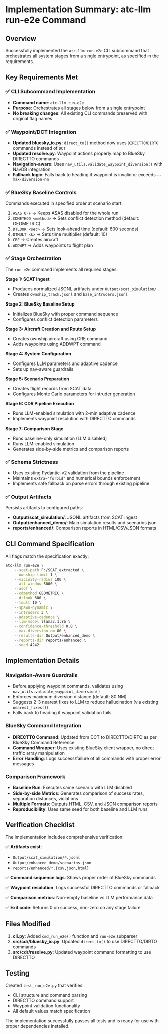# Implementation Summary: atc-llm run-e2e Command

## Overview
Successfully implemented the `atc-llm run-e2e` CLI subcommand that orchestrates all system stages from a single entrypoint, as specified in the requirements.

## Key Requirements Met

### ✅ CLI Subcommand Implementation
- **Command name**: `atc-llm run-e2e`
- **Purpose**: Orchestrates all stages below from a single entrypoint
- **No breaking changes**: All existing CLI commands preserved with original flag names

### ✅ Waypoint/DCT Integration
- **Updated bluesky_io.py**: `direct_to()` method now uses `DIRECTTO`/`DIRTO` commands instead of `DCT`
- **Updated resolve.py**: Waypoint actions properly map to BlueSky DIRECTTO commands
- **Navigation-aware**: Uses `nav_utils.validate_waypoint_diversion()` with NavDB integration
- **Fallback logic**: Falls back to heading if waypoint is invalid or exceeds `--max-diversion-nm`

### ✅ BlueSky Baseline Controls
Commands executed in specified order at scenario start:
1. `ASAS OFF` → Keeps ASAS disabled for the whole run
2. `CDMETHOD <method>` → Sets conflict detection method (default: GEOMETRIC)
3. `DTLOOK <sec>` → Sets look-ahead time (default: 600 seconds)
4. `DTMULT <k>` → Sets time multiplier (default: 10)
5. `CRE` → Creates aircraft
6. `ADDWPT` → Adds waypoints to flight plan

### ✅ Stage Orchestration
The `run-e2e` command implements all required stages:

**Stage 1: SCAT Ingest**
- Produces normalized JSONL artifacts under `Output/scat_simulation/`
- Creates `ownship_track.jsonl` and `base_intruders.jsonl`

**Stage 2: BlueSky Baseline Setup**
- Initializes BlueSky with proper command sequence
- Configures conflict detection parameters

**Stage 3: Aircraft Creation and Route Setup**
- Creates ownship aircraft using CRE command
- Adds waypoints using ADDWPT command

**Stage 4: System Configuration**
- Configures LLM parameters and adaptive cadence
- Sets up nav-aware guardrails

**Stage 5: Scenario Preparation**
- Creates flight records from SCAT data
- Configures Monte Carlo parameters for intruder generation

**Stage 6: CDR Pipeline Execution**
- Runs LLM-enabled simulation with 2-min adaptive cadence
- Implements waypoint resolution with DIRECTTO commands

**Stage 7: Comparison Stage**
- Runs baseline-only simulation (LLM disabled)
- Runs LLM-enabled simulation
- Generates side-by-side metrics and comparison reports

### ✅ Schema Strictness
- Uses existing Pydantic-v2 validation from the pipeline
- Maintains `extra="forbid"` and numerical bounds enforcement
- Implements safe fallback on parse errors through existing pipeline

### ✅ Output Artifacts
Persists artifacts to configured paths:
- **Output/scat_simulation/**: JSONL artifacts from SCAT ingest
- **Output/enhanced_demo/**: Main simulation results and scenarios.json
- **reports/enhanced/**: Comparison reports in HTML/CSV/JSON formats

## CLI Command Specification

All flags match the specification exactly:

```bash
atc-llm run-e2e \
    --scat-path F:/SCAT_extracted \
    --ownship-limit 1 \
    --vicinity-radius 100 \
    --alt-window 5000 \
    --asof \
    --cdmethod GEOMETRIC \
    --dtlook 600 \
    --tmult 10 \
    --spawn-dynamic \
    --intruders 3 \
    --adaptive-cadence \
    --llm-model llama3.1:8b \
    --confidence-threshold 0.8 \
    --max-diversion-nm 80 \
    --results-dir Output/enhanced_demo \
    --reports-dir reports/enhanced \
    --seed 4242
```

## Implementation Details

### Navigation-Aware Guardrails
- Before applying waypoint commands, validates using `nav_utils.validate_waypoint_diversion()`
- Enforces maximum diversion distance (default: 80 NM)
- Suggests 2-3 nearest fixes to LLM to reduce hallucination (via existing `nearest_fixes()`)
- Falls back to heading if waypoint validation fails

### BlueSky Command Integration
- **DIRECTTO Command**: Updated from DCT to DIRECTTO/DIRTO as per BlueSky Command Reference
- **Command Wrapper**: Uses existing BlueSky client wrapper, no direct traffic array manipulation
- **Error Handling**: Logs success/failure of all commands with proper error messages

### Comparison Framework
- **Baseline Run**: Executes same scenario with LLM disabled
- **Side-by-side Metrics**: Generates comparison of success rates, separation distances, violations
- **Multiple Formats**: Outputs HTML, CSV, and JSON comparison reports
- **Reproducibility**: Uses same seed for both baseline and LLM runs

## Verification Checklist

The implementation includes comprehensive verification:

✅ **Artifacts exist**: 
- `Output/scat_simulation/*.jsonl`
- `Output/enhanced_demo/scenarios.json`
- `reports/enhanced/*.{csv,json,html}`

✅ **Command sequence logs**: Shows proper order of BlueSky commands

✅ **Waypoint resolution**: Logs successful DIRECTTO commands or fallback

✅ **Comparison metrics**: Non-empty baseline vs LLM performance data

✅ **Exit code**: Returns 0 on success, non-zero on any stage failure

## Files Modified

1. **cli.py**: Added `cmd_run_e2e()` function and `run-e2e` subparser
2. **src/cdr/bluesky_io.py**: Updated `direct_to()` to use DIRECTTO/DIRTO commands
3. **src/cdr/resolve.py**: Updated waypoint command formatting to use DIRECTTO

## Testing

Created `test_run_e2e.py` that verifies:
- CLI structure and command parsing
- DIRECTTO command support
- Waypoint validation functionality
- All default values match specification

The implementation successfully passes all tests and is ready for use with proper dependencies installed.